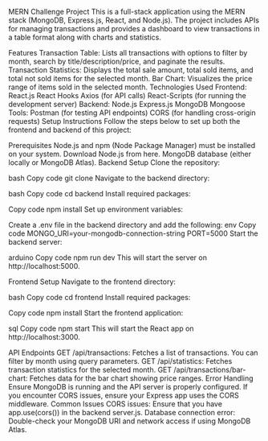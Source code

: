 MERN Challenge Project
This is a full-stack application using the MERN stack (MongoDB, Express.js, React, and Node.js). The project includes APIs for managing transactions and provides a dashboard to view transactions in a table format along with charts and statistics.

Features
Transaction Table: Lists all transactions with options to filter by month, search by title/description/price, and paginate the results.
Transaction Statistics: Displays the total sale amount, total sold items, and total not sold items for the selected month.
Bar Chart: Visualizes the price range of items sold in the selected month.
Technologies Used
Frontend:
React.js
React Hooks
Axios (for API calls)
React-Scripts (for running the development server)
Backend:
Node.js
Express.js
MongoDB
Mongoose
Tools:
Postman (for testing API endpoints)
CORS (for handling cross-origin requests)
Setup Instructions
Follow the steps below to set up both the frontend and backend of this project:

Prerequisites
Node.js and npm (Node Package Manager) must be installed on your system.
Download Node.js from here.
MongoDB database (either locally or MongoDB Atlas).
Backend Setup
Clone the repository:

bash
Copy code
git clone <repository-url>
Navigate to the backend directory:

bash
Copy code
cd backend
Install required packages:

Copy code
npm install
Set up environment variables:

Create a .env file in the backend directory and add the following:
env
Copy code
MONGO_URI=your-mongodb-connection-string
PORT=5000
Start the backend server:

arduino
Copy code
npm run dev
This will start the server on http://localhost:5000.

Frontend Setup
Navigate to the frontend directory:

bash
Copy code
cd frontend
Install required packages:

Copy code
npm install
Start the frontend application:

sql
Copy code
npm start
This will start the React app on http://localhost:3000.

API Endpoints
GET /api/transactions: Fetches a list of transactions. You can filter by month using query parameters.
GET /api/statistics: Fetches transaction statistics for the selected month.
GET /api/transactions/bar-chart: Fetches data for the bar chart showing price ranges.
Error Handling
Ensure MongoDB is running and the API server is properly configured.
If you encounter CORS issues, ensure your Express app uses the CORS middleware.
Common Issues
CORS issues: Ensure that you have app.use(cors()) in the backend server.js.
Database connection error: Double-check your MongoDB URI and network access if using MongoDB Atlas.
